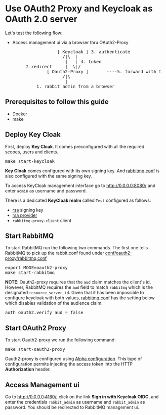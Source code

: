 # Use OAuth2 Proxy and Keycloak as OAuth 2.0 server

Let's test the following flow:

* Access management ui via a browser thru OAuth2-Proxy

<pre class="lang-plain">
                    [ Keycloak ] 3. authenticate
                      /|\  |
                       |   | 4. token
        2.redirect     |  \|/                                        [ RabbitMQ ]
                [ Oauth2-Proxy ]       ----5. forward with token-->  [  http    ]
                      /|\
                       |
            1. rabbit_admin from a browser
</pre>

## Prerequisites to follow this guide

- Docker
- make

## Deploy Key Cloak

First, deploy **Key Cloak**. It comes preconfigured with all the required scopes, users and clients.
<pre class="bash">
make start-keycloak
</pre>

**Key Cloak** comes configured with its own signing key. And [rabbitmq.conf](https://github.com/rabbitmq/rabbitmq-oauth2-tutorial/tree/main/conf/oauth2-proxy/rabbitmq.conf)
is also configured with the same signing key.

To access KeyCloak management interface go to http://0.0.0.0:8080/ and enter `admin` as username and password.

There is a dedicated **KeyCloak realm** called `Test` configured as follows:

* [rsa](http://0.0.0.0:8080/admin/master/console/#/realms/test/keys) signing key
* [rsa provider](http://0.0.0.0:8080/admin/master/console/#/realms/test/keys/providers)
* `rabbitmq-proxy-client` client

## Start RabbitMQ

To start RabbitMQ run the following two commands. The first one tells RabbitMQ to pick up the
rabbit.conf found under [conf/oauth2-proxy/rabbitmq.conf](https://github.com/rabbitmq/rabbitmq-oauth2-tutorial/tree/main/conf/oauth2-proxy/rabbitmq.conf)

<pre class="lang-plain">
export MODE=oauth2-proxy
make start-rabbitmq
</pre>

**NOTE**: Oauth2-proxy requires that the `aud` claim matches the client's id. However, RabbitMQ requires the
`aud` field to match `rabbitmq` which is the designated `resource_server_id`. Given that it has been
impossible to configure keycloak with both values, [rabbitmq.conf](https://github.com/rabbitmq/rabbitmq-oauth2-tutorial/tree/main/conf/oauth2-proxy/rabbitmq.conf) has
the setting below which disables validation of the audience claim.

<pre class="lang-ini">
auth_oauth2.verify_aud = false
</pre>


## Start OAuth2 Proxy

To start Oauth2-proxy we run the following command:

<pre class="lang-plain">
make start-oauth2-proxy
</pre>

Oauth2-proxy is configured using [Alpha configuration](https://github.com/rabbitmq/rabbitmq-oauth2-tutorial/tree/main/conf/oauth2-proxy/alpha-config.yaml). This type of configuration permits injecting the access token into the HTTP **Authorization** header.


## Access Management ui

Go to http://0.0.0.0:4180/, click on the link **Sign in with Keycloak OIDC**, and enter the credentials
`rabbit_admin` as username and `rabbit_admin` as password. You should be redirected to RabbitMQ management ui.
